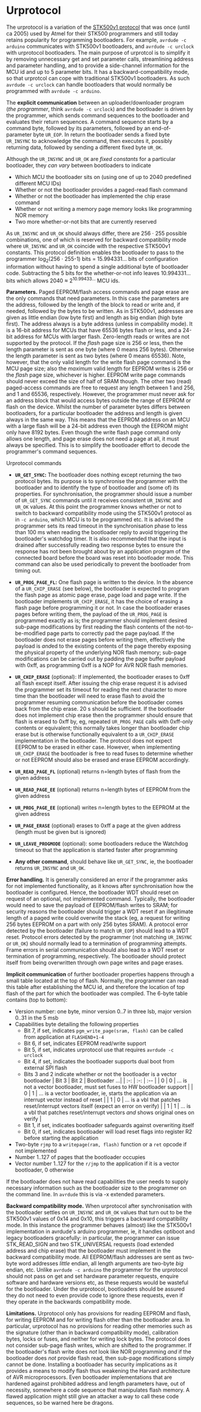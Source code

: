 # Urprotocol

The urprotocol is a variation of the [STK500v1
protocol](https://ww1.microchip.com/downloads/en/AppNotes/doc2525.pdf) that was once (until ca
2005) used by Atmel for their STK500 programmers and still today retains popularity for programming
bootloaders. For example, `avrdude -c arduino` communicates with STK500v1 bootloaders, and `avrdude
-c urclock` with urprotocol bootloaders. The main purpose of urprotcol is to simplify it by
removing unnecessary get and set parameter calls, streamlining address and parameter handling, and
to provide a side-channel information for the MCU id and up to 5 parameter bits. It has a
backward-compatibility mode, so that urprotcol can cope with traditional STK500v1 bootloaders. As
such `avrdude -c urclock` can handle bootloaders that would normally be programmed with `avrdude -c
arduino`.

The **explicit communication** between an uploader/downloader program (*the programmer*, think
`avrdude -c urclock`) and the bootloader is driven by the programmer, which sends command sequences
to the bootloader and evaluates their return sequences. A command sequence starts by a command
byte, followed by its parameters, followed by an end-of-parameter byte `UR_EOP`. In return the
bootloader sends a fixed byte `UR_INSYNC` to acknowledge the command, then executes it, possibly
returning data, followed by sending a different fixed byte `UR_OK`.

Although the `UR_INSYNC` and `UR_OK` are *fixed constants* for a particular bootloader, they *can
vary* between bootloaders to indicate
 - Which MCU the bootloader sits on (using one of up to 2040 predefined different MCU IDs)
 - Whether or not the bootloader provides a paged-read flash command
 - Whether or not the bootloader has implemented the chip erase command
 - Whether or not writing a memory page memory looks like programming NOR memory
 - Two more whether-or-not bits that are currently reserved

As `UR_INSYNC` and `UR_OK` should always differ, there are 256 $\cdot$ 255 possible combinations,
one of which is reserved for backward compatibility mode where `UR_INSYNC` and `UR_OK` coincide
with the respective STK500v1 constants. This protocol definition enables the bootloader to pass to
the programmer log<sub>2</sub>(256 $\cdot$ 255-1) bits = 15.994331... bits of configuration information
without having to spend a single additional byte of bootloader code. Subtracting the 5 bits for the
whether-or-not info leaves 10.994331... bits which allows 2040 $\approx$ 2<sup>10.99433...</sup>
MCU ids.

**Parameters.** Paged EEPROM/flash access commands and page erase are the only commands that need
parameters. In this case the parameters are the address, followed by the length of the block to
read or write and, if needed, followed by the bytes to be written. As in STK500v1, addresses are
given as little endian (low byte first) and length as big endian (high byte first). The address
always is a byte address (unless in compability mode). It is a 16-bit address for MCUs that have
65536 bytes flash or less, and a 24-bit address for MCUs with larger flash. Zero-length reads or
writes are not supported by the protocol. If the *flash* page size is 256 or less, then the length
parameter is sent as one byte (where 0 means 256 bytes). Otherwise the length parameter is sent as
two bytes (where 0 means 65536). Note, however, that the only valid length for the write flash page
command is the MCU page size; also the *maximum* valid length for EEPROM writes is 256 or the
*flash* page size, whichever is higher. EEPROM write page commands should never exceed the size of
half of SRAM though. The other two (read) paged-access commands are free to request any length
between 1 and 256, and 1 and 65536, respectively. However, the programmer must never ask for an
address block that would access bytes outside the range of EEPROM or flash on the device. Whilst
the number of parameter bytes differs between bootloaders, for a particular bootloader the address
and length is given always in the same way. This means that the EEPROM address on an MCU with a
large flash will be a 24-bit address even though the EEPROM might only have 8192 bytes. Even though
the write flash page command only allows one length, and page erase does not need a page at all, it
must always be specified. This is to simplify the bootloader effort to decode the programmer's
command sequences.


Urprotocol commands

 - **`UR_GET_SYNC`:** The bootloader does nothing except returning the two protocol bytes. Its
   purpose is to synchronise the programmer with the bootloader and to identify the type of
   bootloader and (some of) its properties. For synchronisation, the programmer should issue a
   number of `UR_GET_SYNC` commands until it receives consistent `UR_INSYNC` and `UR_OK` values.
   At this point the programmer knows whether or not to switch to backward compatibility mode
   using the STK500v1 protocol as in `-c arduino`, which MCU is to be programmed etc. It is
   advised the programmer sets its read timeout in the synchronisation phase to less than 100 ms
   when reading the bootloader reply to avoid triggering the bootloader's watchdog timer. It is
   also recommended that the input is drained after successfully reading two response bytes to
   ensure the response has not been brought about by an application program of the connected
   board before the board was reset into bootloader mode. This command can also be used
   periodically to prevent the bootloader from timing out.

 - **`UR_PROG_PAGE_FL`:** One flash page is written to the device. In the absence of a
   `UR_CHIP_ERASE` (see below), the bootloader is expected to program the flash page as atomic
   page erase, page load and page write. If the bootloader implements `UR_CHIP_ERASE`, it has the
   choice of erasing a flash page before programming it or not. In case the bootloader erases
   pages before writing them, the payload of the `UR_PROG_PAGE` is programmed exactly as is; the
   programmer should implement desired sub-page modifications by first reading the flash
   contents of the not-to-be-modified page parts to correctly pad the page payload. If the
   bootloader does not erase pages before writing them, effectively the payload is *and*ed to
   the existing contents of the page thereby exposing the physical property of the underlying
   NOR flash memory; sub-page modifications can be carried out by padding the page buffer
   payload with 0xff, as programming 0xff is a NOP for AVR NOR flash memories.

 - **`UR_CHIP_ERASE`** (optional): If implemented, the bootloader erases to 0xff all flash
   except itself. After issuing the chip erase request it is advised the programmer set its
   timeout for reading the next character to more time than the bootloader will need to erase
   flash to avoid the programmer resuming communication before the bootloader comes back from
   the chip erase. 20 s should be sufficient. If the bootloader does not implement chip erase
   then the programmer should ensure that flash is erased to 0xff by, eg, repeated
   `UR_PROG_PAGE` calls with 0xff-only contents or equivalent; this normally takes longer than
   bootloader chip erase but is otherwise functionally equivalent to a `UR_CHIP_ERASE`
   implementation in the bootloader. The protocol does not expect EEPROM to be erased in either
   case. However, when implementing `UR_CHIP_ERASE` the bootloader is free to read fuses to
   determine whether or not EEPROM should also be erased and erase EEPROM accordingly.

 - **`UR_READ_PAGE_FL`** (optional) returns n=length bytes of flash from the given address

 - **`UR_READ_PAGE_EE`** (optional) returns n=length bytes of EEPROM from the given address

 - **`UR_PROG_PAGE_EE`** (optional) writes n=length bytes to the EEPROM at the given address

 - **`UR_PAGE_ERASE`** (optional) erases to 0xff a page at the given address (length must be given
   but is ignored)

 - **`UR_LEAVE_PROGMODE`** (optional): some bootloaders reduce the Watchdog timeout so that the
   application is started faster after programming

 - **Any other command**, should behave like `UR_GET_SYNC`, ie, the bootloader returns
   `UR_INSYNC` and `UR_OK`.


**Error handling.** It is generally considered an error if the programmer asks for not
implemented functionality, as it knows after synchronisation how the bootloader is configured.
Hence, the bootloader WDT should reset on request of an optional, not implemented command.
Typically, the bootloader would need to save the payload of EEPROM/flash writes to SRAM; for
security reasons the bootloader should trigger a WDT reset if an illegitimate length of a paged
write could overwrite the stack (eg, a request for writing 256 bytes EEPROM on a part with only
256 bytes SRAM). A protocol error detected by the bootloader (failure to match `UR_EOP`) should
lead to a WDT reset. Protocol errors detected by the programmer (not matching `UR_INSYNC` or
`UR_OK`) should normally lead to a termination of programming attempts. Frame errors in serial
communication should also lead to a WDT reset or termination of programming, respectively. The
bootloader should protect itself from being overwritten through own page writes and page erases.


**Implicit communication** of further bootloader properties happens through a small table
located at the top of flash. Normally, the programmer can read this table after establishing the
MCU id, and therefore the location of top flash of the part for which the bootloader was
compiled. The 6-byte table contains (top to bottom):
  - Version number: one byte, minor version 0..7 in three lsb, major version 0..31 in the 5 msb
  - Capabilities byte detailing the following properties
     + Bit 7, if set, indicates `pgm_write_page(sram, flash)` can be called from application at
       `FLASHEND+1-4`
     + Bit 6, if set, indicates EEPROM read/write support
     + Bit 5, if set, indicates urprotocol use that requires `avrdude -c urclock`
     + Bit 4, if set, indicates the bootloader supports dual boot from external SPI flash
     + Bits 3 and 2 indicate whether or not the bootloader is a vector bootloader
       | Bit 3 | Bit 2 | Bootloader ...|
       | :-: | :-: | :-- |
       | 0 | 0 | ... is not a vector bootloader, must set fuses to HW bootloader support |
       | 0 | 1 | ... is a vector bootloader, ie, starts the application via an interrupt vector instead of reset |
       | 1 | 0 | ... is a vbl that patches reset/interrupt vectors itself (expect an error on verify) |
       | 1 | 1 | ... is a vbl that patches reset/interrupt vectors *and* shows original ones on verify |
     + Bit 1, if set, indicates bootloader safeguards against overwriting itself
     + Bit 0, if set, indicates bootloader will load reset flags into register R2 before starting
       the application
  - Two-byte `rjmp` to a `writepage(ram, flash)` function or a `ret` opcode if not implemented
  - Number 1..127 of pages that the bootloader occupies
  - Vector number 1..127 for the `r/jmp` to the application if it is a vector bootloader, 0 otherwise

If the bootloader does not have read capabilities the user needs to supply necessary information
such as the bootloader size to the programmer on the command line. In `avrdude` this is via -x
extended parameters.

**Backward compatibility mode.** When urprotocol after synchronisation with the bootloader
settles on `UR_INSYNC` and `UR_OK` values that turn out to be the STK500v1 values of 0x14 and 0x10,
this triggers a backward compatibility mode. In this instance the programmer behaves (almost)
like the STK500v1 implementation in avrdude's arduino programmer, ie, it handles optiboot and
legacy bootloaders gracefully: in particular, the programmer can issue STK_READ_SIGN and two
STK_UNIVERSAL requests (load extended address and chip erase) that the bootloader must implement
in the backward compatibility mode. All EEPROM/flash addresses are sent as two-byte word
addresses *little* endian, all length arguments are two-byte *big* endian, etc. Unlike `avrdude
-c arduino` the programmer for the urprotocol should not pass on get and set hardware parameter
requests, enquire software and hardware versions etc, as these requests would be wasteful for
the bootloader. Under the urprotocol, bootloaders should be assured they do not need to even
provide code to ignore these requests, even if they operate in the backwards compatibility mode.


**Limitations.** Urprotocol only has provisions for reading EEPROM and flash, for writing EEPROM
and for writing flash other than the bootloader area. In particular, urprotocol has no
provisions for reading other memories such as the signature (other than in backward
compatibility mode), calibration bytes, locks or fuses, and neither for writing lock bytes. The
protocol does not consider sub-page flash writes, which are shifted to the programmer. If the
bootloader's flash write does *not* look like NOR programming *and* if the bootloader does *not*
provide flash read, then sub-page modifications simply cannot be done. Installing a bootloader
has security implications as it provides a means to modify flash thus weakening the Harvard
architecture of AVR microprocessors. Even bootloader implementations that are hardened against
prohibited address and length parameters have, out of necessity, somewhere a code sequence that
manipulates flash memory. A flawed application might still give an attacker a way to call these
code sequences, so be warned here be dragons.
